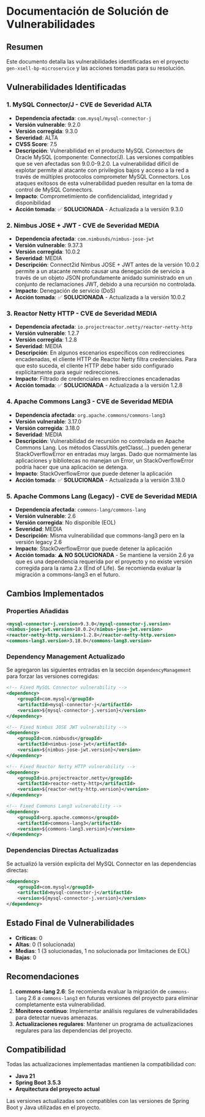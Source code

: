 # Documentación de Solución de Vulnerabilidades

## Resumen
Este documento detalla las vulnerabilidades identificadas en el proyecto `gen-xsell-bp-microservice` y las acciones tomadas para su resolución.

## Vulnerabilidades Identificadas

### 1. MySQL Connector/J - CVE de Severidad ALTA
- **Dependencia afectada**: `com.mysql/mysql-connector-j`
- **Versión vulnerable**: 9.2.0
- **Versión corregida**: 9.3.0
- **Severidad**: ALTA
- **CVSS Score**: 7.5
- **Descripción**: Vulnerabilidad en el producto MySQL Connectors de Oracle MySQL (componente: Connector/J). Las versiones compatibles que se ven afectadas son 9.0.0-9.2.0. La vulnerabilidad difícil de explotar permite al atacante con privilegios bajos y acceso a la red a través de múltiples protocolos comprometer MySQL Connectors. Los ataques exitosos de esta vulnerabilidad pueden resultar en la toma de control de MySQL Connectors.
- **Impacto**: Comprometimiento de confidencialidad, integridad y disponibilidad
- **Acción tomada**: ✅ **SOLUCIONADA** - Actualizada a la versión 9.3.0

### 2. Nimbus JOSE + JWT - CVE de Severidad MEDIA
- **Dependencia afectada**: `com.nimbusds/nimbus-jose-jwt`
- **Versión vulnerable**: 9.37.3
- **Versión corregida**: 10.0.2
- **Severidad**: MEDIA
- **Descripción**: Connect2id Nimbus JOSE + JWT antes de la versión 10.0.2 permite a un atacante remoto causar una denegación de servicio a través de un objeto JSON profundamente anidado suministrado en un conjunto de reclamaciones JWT, debido a una recursión no controlada.
- **Impacto**: Denegación de servicio (DoS)
- **Acción tomada**: ✅ **SOLUCIONADA** - Actualizada a la versión 10.0.2

### 3. Reactor Netty HTTP - CVE de Severidad MEDIA
- **Dependencia afectada**: `io.projectreactor.netty/reactor-netty-http`
- **Versión vulnerable**: 1.2.7
- **Versión corregida**: 1.2.8
- **Severidad**: MEDIA
- **Descripción**: En algunos escenarios específicos con redirecciones encadenadas, el cliente HTTP de Reactor Netty filtra credenciales. Para que esto suceda, el cliente HTTP debe haber sido configurado explícitamente para seguir redirecciones.
- **Impacto**: Filtrado de credenciales en redirecciones encadenadas
- **Acción tomada**: ✅ **SOLUCIONADA** - Actualizada a la versión 1.2.8

### 4. Apache Commons Lang3 - CVE de Severidad MEDIA
- **Dependencia afectada**: `org.apache.commons/commons-lang3`
- **Versión vulnerable**: 3.17.0
- **Versión corregida**: 3.18.0
- **Severidad**: MEDIA
- **Descripción**: Vulnerabilidad de recursión no controlada en Apache Commons Lang. Los métodos ClassUtils.getClass(...) pueden generar StackOverflowError en entradas muy largas. Dado que normalmente las aplicaciones y bibliotecas no manejan un Error, un StackOverflowError podría hacer que una aplicación se detenga.
- **Impacto**: StackOverflowError que puede detener la aplicación
- **Acción tomada**: ✅ **SOLUCIONADA** - Actualizada a la versión 3.18.0

### 5. Apache Commons Lang (Legacy) - CVE de Severidad MEDIA
- **Dependencia afectada**: `commons-lang/commons-lang`
- **Versión vulnerable**: 2.6
- **Versión corregida**: No disponible (EOL)
- **Severidad**: MEDIA
- **Descripción**: Misma vulnerabilidad que commons-lang3 pero en la versión legacy 2.6
- **Impacto**: StackOverflowError que puede detener la aplicación
- **Acción tomada**: ⚠️ **NO SOLUCIONADA** - Se mantiene la versión 2.6 ya que es una dependencia requerida por el proyecto y no existe versión corregida para la rama 2.x (End of Life). Se recomienda evaluar la migración a commons-lang3 en el futuro.

## Cambios Implementados

### Properties Añadidas
```xml
<mysql-connector-j.version>9.3.0</mysql-connector-j.version>
<nimbus-jose-jwt.version>10.0.2</nimbus-jose-jwt.version>
<reactor-netty-http.version>1.2.8</reactor-netty-http.version>
<commons-lang3.version>3.18.0</commons-lang3.version>
```

### Dependency Management Actualizado
Se agregaron las siguientes entradas en la sección `dependencyManagement` para forzar las versiones corregidas:

```xml
<!-- Fixed MySQL Connector vulnerability -->
<dependency>
    <groupId>com.mysql</groupId>
    <artifactId>mysql-connector-j</artifactId>
    <version>${mysql-connector-j.version}</version>
</dependency>

<!-- Fixed Nimbus JOSE JWT vulnerability -->
<dependency>
    <groupId>com.nimbusds</groupId>
    <artifactId>nimbus-jose-jwt</artifactId>
    <version>${nimbus-jose-jwt.version}</version>
</dependency>

<!-- Fixed Reactor Netty HTTP vulnerability -->
<dependency>
    <groupId>io.projectreactor.netty</groupId>
    <artifactId>reactor-netty-http</artifactId>
    <version>${reactor-netty-http.version}</version>
</dependency>

<!-- Fixed Commons Lang3 vulnerability -->
<dependency>
    <groupId>org.apache.commons</groupId>
    <artifactId>commons-lang3</artifactId>
    <version>${commons-lang3.version}</version>
</dependency>
```

### Dependencias Directas Actualizadas
Se actualizó la versión explícita del MySQL Connector en las dependencias directas:

```xml
<dependency>
    <groupId>com.mysql</groupId>
    <artifactId>mysql-connector-j</artifactId>
    <version>${mysql-connector-j.version}</version>
</dependency>
```

## Estado Final de Vulnerabilidades
- **Críticas**: 0
- **Altas**: 0 (1 solucionada)
- **Medias**: 1 (3 solucionadas, 1 no solucionada por limitaciones de EOL)
- **Bajas**: 0

## Recomendaciones
1. **commons-lang 2.6**: Se recomienda evaluar la migración de `commons-lang` 2.6 a `commons-lang3` en futuras versiones del proyecto para eliminar completamente esta vulnerabilidad.
2. **Monitoreo continuo**: Implementar análisis regulares de vulnerabilidades para detectar nuevas amenazas.
3. **Actualizaciones regulares**: Mantener un programa de actualizaciones regulares para las dependencias del proyecto.

## Compatibilidad
Todas las actualizaciones implementadas mantienen la compatibilidad con:
- **Java 21**
- **Spring Boot 3.5.3**
- **Arquitectura del proyecto actual**

Las versiones actualizadas son compatibles con las versiones de Spring Boot y Java utilizadas en el proyecto.